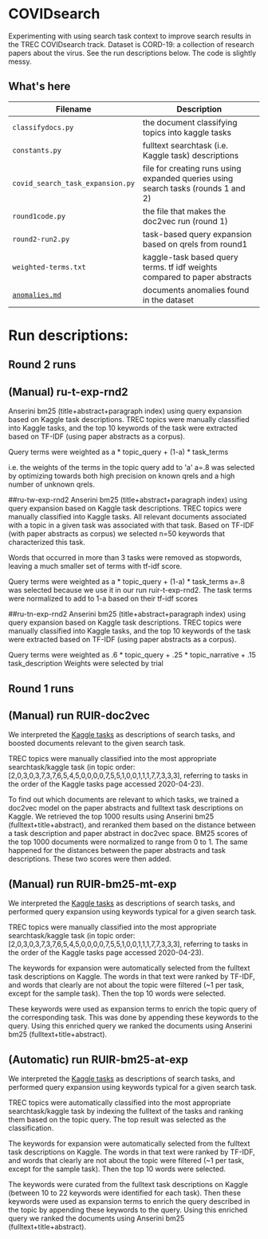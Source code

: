 # COVIDsearch
Experimenting with using search task context to improve search results in the
TREC COVIDsearch track. Dataset is CORD-19: a collection of research papers
about the virus. See the run descriptions below. The code is slightly messy.

## What's here
| Filename | Description |
| --- | --- |
| `classifydocs.py` | the document classifying topics into kaggle tasks |
| `constants.py` | fulltext searchtask (i.e. Kaggle task) descriptions |
| `covid_search_task_expansion.py` | file for creating runs using expanded queries using search tasks (rounds 1 and 2) |
| `round1code.py` | the file that makes the doc2vec run (round 1) |
| `round2-run2.py` | task-based query expansion based on qrels from round1 |
| `weighted-terms.txt` | kaggle-task based query terms. tf idf weights compared to paper abstracts |
| [`anomalies.md`](./anomalies.md) | documents anomalies found in the dataset |

# Run descriptions:

## Round 2 runs

## (Manual) ru-t-exp-rnd2
Anserini bm25 (title+abstract+paragraph index) using query expansion based on Kaggle task descriptions. TREC topics were manually classified into Kaggle tasks, and the top 10 keywords of the task were extracted based on TF-IDF (using paper abstracts as a corpus).

Query terms were weighted as
a * topic_query + (1-a) * task_terms

i.e. the weights of the terms in the topic query add to 'a'
a=.8 was selected by optimizing towards both high precision on known qrels and a high number of unknown qrels.

##ru-tw-exp-rnd2
Anserini bm25 (title+abstract+paragraph index) using query expansion based on Kaggle task descriptions. TREC topics were manually classified into Kaggle tasks. All relevant documents associated with a topic in a given task was associated with that task. Based on TF-IDF (with paper abstracts as corpus) we selected n=50 keywords that characterized this task.

Words that occurred in more than 3 tasks were removed as stopwords, leaving a much smaller set of terms with tf-idf score.

Query terms were weighted as
a * topic_query + (1-a) * task_terms
a=.8 was selected because we use it in our run ruir-t-exp-rnd2. The task terms were normalized to add to 1-a based on their tf-idf scores

##ru-tn-exp-rnd2
Anserini bm25 (title+abstract+paragraph index) using query expansion based on Kaggle task descriptions. TREC topics were manually classified into Kaggle tasks, and the top 10 keywords of the task were extracted based on TF-IDF (using paper abstracts as a corpus).

Query terms were weighted as
.6 * topic_query + .25 * topic_narrative + .15 task_description
Weights were selected by trial

## Round 1 runs

## (Manual) run RUIR-doc2vec
We interpreted the [Kaggle tasks][0] as descriptions of search tasks, and
boosted documents relevant to the given search task.

TREC topics were manually classified into the most appropriate
searchtask/kaggle task (in topic order:
[2,0,3,0,3,7,3,7,6,5,4,5,0,0,0,0,7,5,5,1,0,0,1,1,1,7,7,3,3,3], referring to
tasks in the order of the Kaggle tasks page accessed 2020-04-23).

To find out which documents are relevant to which tasks, we trained a doc2vec
model on the paper abstracts and fulltext task descriptions on Kaggle. We
retrieved the top 1000 results using Anserini bm25 (fulltext+title+abstract),
and reranked them based on the distance between a task description and paper
abstract in doc2vec space. BM25 scores of the top 1000 documents were
normalized to range from 0 to 1. The same happened for the distances between
the paper abstracts and task descriptions. These two scores were then added.

## (Manual) run RUIR-bm25-mt-exp

We interpreted the [Kaggle tasks][0] as descriptions of search tasks, and
performed query expansion using keywords typical for a given search task.

TREC topics were manually classified into the most appropriate
searchtask/kaggle task (in topic order:
[2,0,3,0,3,7,3,7,6,5,4,5,0,0,0,0,7,5,5,1,0,0,1,1,1,7,7,3,3,3], referring to
tasks in the order of the Kaggle tasks page accessed 2020-04-23).

The keywords for expansion were automatically selected from the fulltext task
descriptions on Kaggle. The words in that text were ranked by TF-IDF, and words
that clearly are not about the topic were filtered (~1 per task, except for the
sample task). Then the top 10 words were selected.

These keywords were used as expansion terms to enrich the topic query of the
corresponding task. This was done by appending these keywords to the query.
Using this enriched query we ranked the documents using Anserini bm25
(fulltext+title+abstract).

## (Automatic) run RUIR-bm25-at-exp
We interpreted the [Kaggle tasks][0] as descriptions of search tasks, and
performed query expansion using keywords typical for a given search task.

TREC topics were automatically classified into the most appropriate
searchtask/kaggle task by indexing the fulltext of the tasks and ranking them
based on the topic query. The top result was selected as the classification.

The keywords for expansion were automatically selected from the fulltext task
descriptions on Kaggle. The words in that text were ranked by TF-IDF, and words
that clearly are not about the topic were filtered (~1 per task, except for the
sample task). Then the top 10 words were selected.

The keywords were curated from the fulltext task descriptions on Kaggle
(between 10 to 22 keywords were identified for each task). Then these keywords
were used as expansion terms to enrich the query described in the topic by
appending these keywords to the query. Using this enriched query we ranked the
documents using Anserini bm25 (fulltext+title+abstract).

[0]: https://www.kaggle.com/allen-institute-for-ai/CORD-19-research-challenge/tasks
